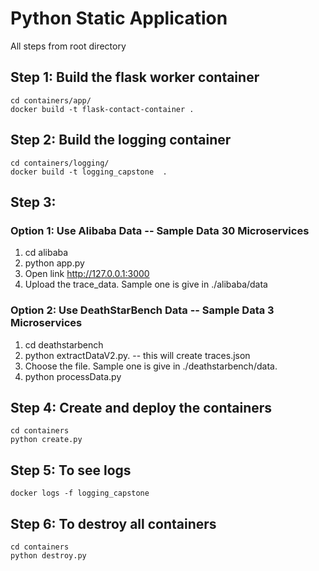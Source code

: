 # **Python Static Application**
All steps from root directory
## Step 1: Build the flask worker container
    cd containers/app/
    docker build -t flask-contact-container .
## Step 2: Build the logging container
```shell
cd containers/logging/
docker build -t logging_capstone  .
```
## Step 3: 
### Option 1: Use Alibaba Data -- Sample Data 30 Microservices
1. cd alibaba
2. python app.py
3. Open link http://127.0.0.1:3000
4. Upload the trace_data. Sample one is give in ./alibaba/data
### Option 2: Use DeathStarBench Data -- Sample Data 3 Microservices
1.  cd deathstarbench
2.  python extractDataV2.py.  -- this will create traces.json  
3.  Choose the file. Sample one is give in ./deathstarbench/data.
4.  python processData.py
## Step 4: Create and deploy the containers
    cd containers
    python create.py
## Step 5: To see logs 
    docker logs -f logging_capstone
## Step 6: To destroy all containers
    cd containers
    python destroy.py
